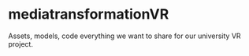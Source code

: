# mediatransformationVR
Assets, models, code everything we want to share for our university VR project.
